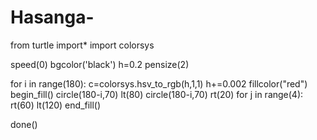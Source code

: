 # Hasanga-
from turtle import*
import colorsys

speed(0)
bgcolor('black')
h=0.2
pensize(2)

for i in range(180):
    c=colorsys.hsv_to_rgb(h,1,1)
    h+=0.002
    fillcolor("red")
    begin_fill()
    circle(180-i,70)
    lt(80)
    circle(180-i,70)
    rt(20)
    for j in range(4):
        rt(60)
    lt(120)
    end_fill()

done()
